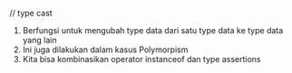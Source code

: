 // type cast
1. Berfungsi untuk mengubah type data dari satu type data ke type data yang lain
2. Ini juga dilakukan dalam kasus Polymorpism
3. Kita bisa kombinasikan operator instanceof dan type assertions
